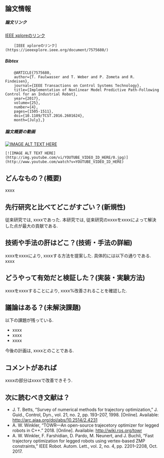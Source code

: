 論文情報
------------------

##### 論文リンク

[IEEE xploreのリンク](https://ieeexplore.ieee.org/document/7575680/)

        [IEEE xploreのリンク](https://ieeexplore.ieee.org/document/7575680/)

##### Bibtex

        @ARTICLE{7575680, 
        author={T. Faulwasser and T. Weber and P. Zometa and R. Findeisen}, 
        journal={IEEE Transactions on Control Systems Technology}, 
        title={Implementation of Nonlinear Model Predictive Path-Following Control for an Industrial Robot}, 
        year={2017}, 
        volume={25}, 
        number={4}, 
        pages={1505-1511}, 
        doi={10.1109/TCST.2016.2601624}, 
        month={July},}

##### 論文概要の動画

[![IMAGE ALT TEXT HERE](http://img.youtube.com/vi/FQCqeJlneAc/0.jpg)](http://www.youtube.com/watch?v=FQCqeJlneAc)

    [![IMAGE ALT TEXT HERE](http://img.youtube.com/vi/YOUTUBE_VIDEO_ID_HERE/0.jpg)](http://www.youtube.com/watch?v=YOUTUBE_VIDEO_ID_HERE)

どんなもの？(概要)
------------------
xxxx

先行研究と比べてどこがすごい？(新規性)
------------------
従来研究では, xxxxであった.
本研究では, 従来研究のxxxxをxxxxによって解決した点が最大の貢献である.

技術や手法の肝はどこ？(技術・手法の詳細)
------------------
xxxxをxxxxにより, xxxxする方法を提案した.
具体的には以下の通りである.
xxxx

どうやって有効だと検証した？(実装・実験方法)
------------------
xxxxをxxxxすることにより, xxxx%改善されることを確認した.

議論はある？(未解決課題)
------------------
以下の課題が残っている.  
- xxxx
- xxxx
- xxxx

今後の計画は, xxxxとのことである.

コメントがあれば
------------------
xxxxの部分はxxxxで改善できそう.  

次に読むべき文献は？
------------------

- J. T. Betts, “Survey of numerical methods for trajectory optimization,” J. Guid., Control, Dyn., vol. 21, no. 2, pp. 193–207, 1998. [Online]. Available: http://arc.aiaa.org/doi/abs/10.2514/2.4231
- A. W. Winkler, “TOWR—An open-source trajecetory optimizer for legged robots in C++.” 2018. [Online]. Available: http://wiki.ros.org/towr
- A. W. Winkler, F. Farshidian, D. Pardo, M. Neunert, and J. Buchli, “Fast trajectory optimization for legged robots using vertex-based ZMP constraints,” IEEE Robot. Autom. Lett., vol. 2, no. 4, pp. 2201–2208, Oct. 2017.

